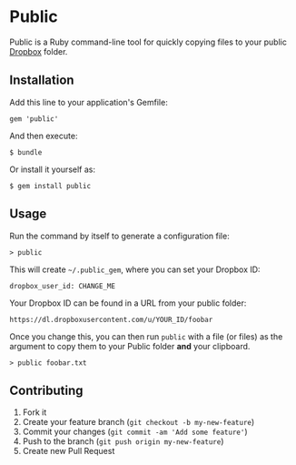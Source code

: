 # Public

Public is a Ruby command-line tool for quickly copying files to your public
[Dropbox](https://dropbox.com) folder.

## Installation

Add this line to your application's Gemfile:

    gem 'public'

And then execute:

    $ bundle

Or install it yourself as:

    $ gem install public

## Usage

Run the command by itself to generate a configuration file:

```
> public
```

This will create `~/.public_gem`, where you can set your Dropbox ID:

```
dropbox_user_id: CHANGE_ME
```

Your Dropbox ID can be found in a URL from your public folder:

```
https://dl.dropboxusercontent.com/u/YOUR_ID/foobar
```

Once you change this, you can then run `public` with a file (or files) as the
argument to copy them to your Public folder **and** your clipboard.

```
> public foobar.txt
```

## Contributing

1. Fork it
2. Create your feature branch (`git checkout -b my-new-feature`)
3. Commit your changes (`git commit -am 'Add some feature'`)
4. Push to the branch (`git push origin my-new-feature`)
5. Create new Pull Request
